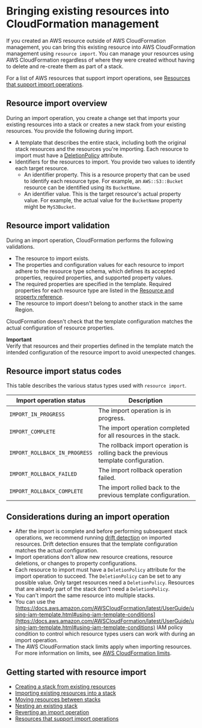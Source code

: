 # Bringing existing resources into CloudFormation management<a name="resource-import"></a>

If you created an AWS resource outside of AWS CloudFormation management, you can bring this existing resource into AWS CloudFormation management using `resource import`\. You can manage your resources using AWS CloudFormation regardless of where they were created without having to delete and re\-create them as part of a stack\.

For a list of AWS resources that support import operations, see [Resources that support import operations](https://docs.aws.amazon.com/AWSCloudFormation/latest/UserGuide/resource-import-supported-resources.html)\.

## Resource import overview<a name="resource-import-overview"></a>

During an import operation, you create a change set that imports your existing resources into a stack or creates a new stack from your existing resources\. You provide the following during import\.

- A template that describes the entire stack, including both the original stack resources and the resources you're importing\. Each resource to import must have a [DeletionPolicy](https://docs.aws.amazon.com/AWSCloudFormation/latest/UserGuide/aws-attribute-deletionpolicy.html) attribute\.
- Identifiers for the resources to import\. You provide two values to identify each target resource\.
  - An identifier property\. This is a resource property that can be used to identify each resource type\. For example, an `AWS::S3::Bucket` resource can be identified using its `BucketName`\.
  - An identifier value\. This is the target resource's actual property value\. For example, the actual value for the `BucketName` property might be `MyS3Bucket`\.

## Resource import validation<a name="resource-import-validation"></a>

During an import operation, CloudFormation performs the following validations\.

- The resource to import exists\.
- The properties and configuration values for each resource to import adhere to the resource type schema, which defines its accepted properties, required properties, and supported property values\.
- The required properties are specified in the template\. Required properties for each resource type are listed in the [Resource and property reference](https://docs.aws.amazon.com/AWSCloudFormation/latest/UserGuide/aws-template-resource-type-ref.html)\.
- The resource to import doesn't belong to another stack in the same Region\.

CloudFormation doesn't check that the template configuration matches the actual configuration of resource properties\.

**Important**  
Verify that resources and their properties defined in the template match the intended configuration of the resource import to avoid unexpected changes\.

## Resource import status codes<a name="resource-import-status-codes"></a>

This table describes the various status types used with `resource import`\.

| Import operation status       | Description                                                                         |
| ----------------------------- | ----------------------------------------------------------------------------------- |
| `IMPORT_IN_PROGRESS`          | The import operation is in progress\.                                               |
| `IMPORT_COMPLETE`             | The import operation completed for all resources in the stack\.                     |
| `IMPORT_ROLLBACK_IN_PROGRESS` | The rollback import operation is rolling back the previous template configuration\. |
| `IMPORT_ROLLBACK_FAILED`      | The import rollback operation failed\.                                              |
| `IMPORT_ROLLBACK_COMPLETE`    | The import rolled back to the previous template configuration\.                     |

## Considerations during an import operation<a name="resource-import-considerations"></a>

- After the import is complete and before performing subsequent stack operations, we recommend running [drift detection](https://docs.aws.amazon.com/AWSCloudFormation/latest/UserGuide/detect-drift-stack.html) on imported resources\. Drift detection ensures that the template configuration matches the actual configuration\.
- Import operations don't allow new resource creations, resource deletions, or changes to property configurations\.
- Each resource to import must have a `DeletionPolicy` attribute for the import operation to succeed\. The `DeletionPolicy` can be set to any possible value\. Only target resources need a `DeletionPolicy`\. Resources that are already part of the stack don't need a `DeletionPolicy`\.
- You can't import the same resource into multiple stacks\.
- You can use the [https://docs.aws.amazon.com/AWSCloudFormation/latest/UserGuide/using-iam-template.html#using-iam-template-conditions](https://docs.aws.amazon.com/AWSCloudFormation/latest/UserGuide/using-iam-template.html#using-iam-template-conditions) IAM policy condition to control which resource types users can work with during an import operation\.
- The AWS CloudFormation stack limits apply when importing resources\. For more information on limits, see [AWS CloudFormation limits](https://docs.aws.amazon.com/AWSCloudFormation/latest/UserGuide/cloudformation-limits.html)\.

## Getting started with resource import<a name="resource-import-getting-started"></a>

- [Creating a stack from existing resources](https://docs.aws.amazon.com/AWSCloudFormation/latest/UserGuide/resource-import-new-stack.html)
- [Importing existing resources into a stack](https://docs.aws.amazon.com/AWSCloudFormation/latest/UserGuide/resource-import-existing-stack.html)
- [Moving resources between stacks](https://docs.aws.amazon.com/AWSCloudFormation/latest/UserGuide/refactor-stacks.html)
- [Nesting an existing stack](https://docs.aws.amazon.com/AWSCloudFormation/latest/UserGuide/resource-import-nested-stacks.html)
- [Reverting an import operation](https://docs.aws.amazon.com/AWSCloudFormation/latest/UserGuide/resource-import-revert.html)
- [Resources that support import operations](https://docs.aws.amazon.com/AWSCloudFormation/latest/UserGuide/resource-import-supported-resources.html)
